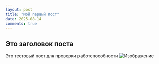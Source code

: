 ```yaml
---
layout: post
title: "Мой первый пост"
date: 2025-08-14
comments: true
---
```

## Это заголовок поста
Это тестовый пост для проверки работспособности
![Изображение](/assets/post1.jpg)

